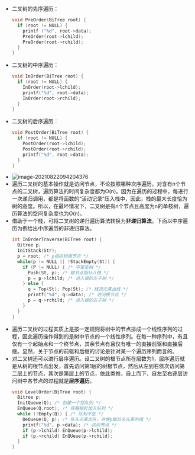 - 二叉树的先序遍历：
  ```c
  void PreOrder(BiTree root) {
    if (root != NULL) {
      printf ("%d", root->data);
      PreOrder(root->lchild);
      PreOrder(root->rchild);
    }
  }
  ```
- 二叉树的中序遍历：
  ```c
  void InOrder(BiTree root) {
    if (root != NULL) {
      InOrder(root->lchild);
      printf("%d", root->data);
      InOrder(root->rchild);
    }
  }
  ```
- 二叉树的后序遍历：
  ```c
  void PostOrder(BiTree root) {
    if (root != NULL) {
      PostOrder(root->lchild);
      PostOrder(root->rchild);
      printf("%d", root->data);
    }
  }
  ```
- ![image-20210822094204376](https://img.mhugh.net/typora/image-20210822094204376.png)
- 遍历二叉树的基本操作就是访问节点，不论按照哪种次序遍历，对含有n个节点的二叉树，遍历算法的时间复杂度都为O(n)。因为在遍历的过程中，每进行一次递归调用，都是将函数的“活动记录”压入栈中，因此，栈的最大长度恰为树的高度。所以，在最坏情况下，二叉树是有n个节点且高度为n的单枝树，遍历算法的空间复杂度也为O(n)。
- 借助于一个栈，可将二叉树的递归遍历算法转换为**非递归算法**。下面以中序遍历为例给出中序遍历的非递归算法。
  ```c
  int InOrderTraverse(BiTree root) {
    Bitree p;
    InitStack(Str);
    p = root; /* p指向树根节点 */
    while(p != NULL || !StackEmpty(St)) {
      if (P != NULL) { /* 不是空树 */
        Push(St, p); /* 根节点指针入栈 */
        p = p->lchild; /* 进入根的左子树 */
      } else {
        q = Top(St); Pop(St); /* 栈顶元素出栈 */
        printf("%d", q->data); /* 访问根节点 */
        p = q->rchild; /* 进入根的右子树 */
      }
    }
  }
  ```
- 遍历二叉树的过程实质上是按一定规则将树中的节点排成一个线性序列的过程，因此遍历操作得到的是树中节点的一个线性序列。在每一种序列中，有且仅有一个起始点和一个终节点，其余节点有且仅有唯一的直接前驱和直接后继。显然，关于节点的前驱和后继的讨论是针对某一个遍历序列而言的。
- 对二叉树还可以进行层序遍历。设二叉树的根节点所在层数为1，层序遍历就是从树的根节点出发，首先访问第1层的树根节点，然后从左到右依次访问第二层上的节点，其次是第层上的节点，依此类推，自上而下、自左至右逐层访问树中各节点的过程就是**层序遍历**。
  ```c
  void LevelOrder(BiTree root) {
    Bitree p;
    InitQueue(Q); /* 创建一个空队列 */
    EnQueue(Q,root); /* 将根指针加入队列 */
    while (!Empty(Q)) { /* 队列不空 */
      DeQueue(Q, p); /* 队头元素出队，并使p取队头元素的值 */
      printf("%d", p->data); /* 访问节点 */
      if (p->lchild) EnQueue(p->lchild);
      if (p->rchild) EnQUeue(p->rchild);
    } 
  }
  ```